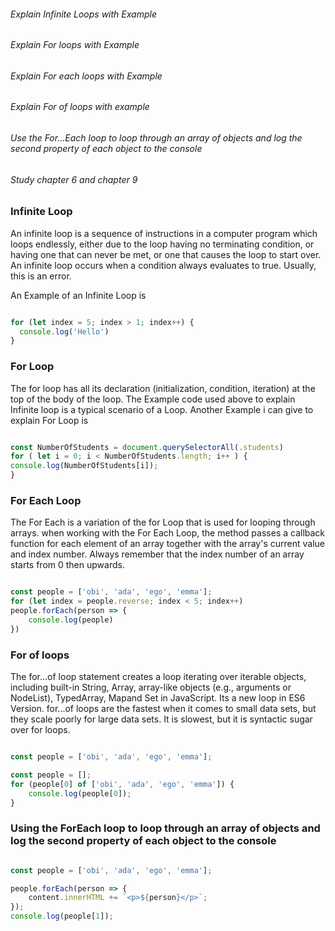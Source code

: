 ###### Explain Infinite Loops with Example
###### Explain For loops with Example
###### Explain For each loops with Example
###### Explain For of loops with example
###### Use the For...Each loop to loop through an array of objects and log the second property of each object to the console
###### Study chapter 6 and chapter 9

### Infinite Loop

An infinite loop is a sequence of instructions in a computer program which loops endlessly, either due to the loop having no terminating condition, or having one that can never be met, or one that causes the loop to start over. 
    An infinite loop occurs when a condition always evaluates to true. Usually, this is an error.

An Example of an Infinite Loop is

```javascript

for (let index = 5; index > 1; index++) {
  console.log('Hello')
}

```

### For Loop

The for loop  has all its declaration (initialization, condition, iteration) at the top of the body of the loop. The Example code used above to explain Infinite loop is a typical scenario of a Loop. Another Example i can give to explain For Loop is

```javascript

const NumberOfStudents = document.querySelectorAll(.students)
for ( let i = 0; i < NumberOfStudents.length; i++ ) {
console.log(NumberOfStudents[i]); 
} 

```

### For Each Loop

The For Each is a variation of the for Loop that is used for looping through arrays.
when working with the For Each Loop, the method passes a callback function for each element of an array together with the array's current value and index number. Always remember that the index number of an array starts from 0 then upwards.

```javascript

const people = ['obi', 'ada', 'ego', 'emma'];
for (let index = people.reverse; index < 5; index++)
people.forEach(person => {
    console.log(people)
})

```

### For of loops

The for...of loop statement creates a loop iterating over iterable objects, including built-in String, Array, array-like objects (e.g., arguments or NodeList), TypedArray, Mapand Set in JavaScript. Its a new loop in ES6 Version.
for...of loops are the fastest when it comes to small data sets, but they scale poorly for large data sets. It is slowest, but it is syntactic sugar over for loops.

```javascript

const people = ['obi', 'ada', 'ego', 'emma'];

const people = [];
for (people[0] of ['obi', 'ada', 'ego', 'emma']) {
    console.log(people[0]);
}

```

### Using the ForEach loop to loop through an array of objects and log the second property of each object to the console

```javascript

const people = ['obi', 'ada', 'ego', 'emma'];

people.forEach(person => {
    content.innerHTML += `<p>${person}</p>`;
});
console.log(people[1]);

```